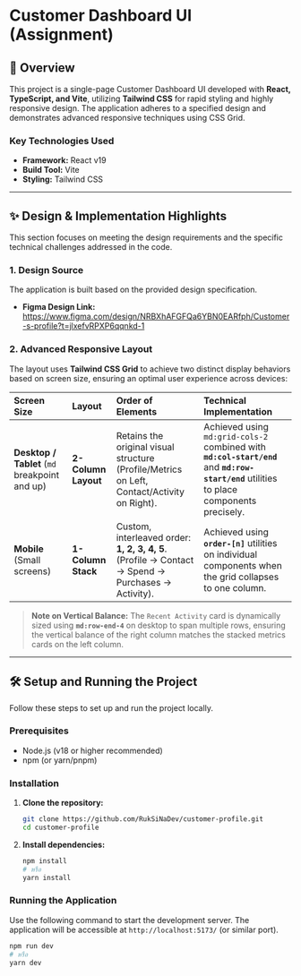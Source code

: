 # Customer Dashboard UI (Assignment)

## 🚀 Overview

This project is a single-page Customer Dashboard UI developed with **React, TypeScript, and Vite**, utilizing **Tailwind CSS** for rapid styling and highly responsive design. The application adheres to a specified design and demonstrates advanced responsive techniques using CSS Grid.

### Key Technologies Used

* **Framework:** React v19
* **Build Tool:** Vite
* **Styling:** Tailwind CSS

---

## ✨ Design & Implementation Highlights

This section focuses on meeting the design requirements and the specific technical challenges addressed in the code.

### 1. Design Source

The application is built based on the provided design specification.

* **Figma Design Link:** https://www.figma.com/design/NRBXhAFGFQa6YBN0EARfph/Customer-s-profile?t=jlxefvRPXP6qqnkd-1

### 2. Advanced Responsive Layout

The layout uses **Tailwind CSS Grid** to achieve two distinct display behaviors based on screen size, ensuring an optimal user experience across devices:

| Screen Size | Layout | Order of Elements | Technical Implementation |
| :--- | :--- | :--- | :--- |
| **Desktop / Tablet** (`md` breakpoint and up) | **2-Column Layout** | Retains the original visual structure (Profile/Metrics on Left, Contact/Activity on Right). | Achieved using `md:grid-cols-2` combined with **`md:col-start/end`** and **`md:row-start/end`** utilities to place components precisely. |
| **Mobile** (Small screens) | **1-Column Stack** | Custom, interleaved order: **1, 2, 3, 4, 5**. (Profile → Contact → Spend → Purchases → Activity). | Achieved using **`order-[n]`** utilities on individual components when the grid collapses to one column. |

> **Note on Vertical Balance:** The `Recent Activity` card is dynamically sized using **`md:row-end-4`** on desktop to span multiple rows, ensuring the vertical balance of the right column matches the stacked metrics cards on the left column.

---

## 🛠️ Setup and Running the Project

Follow these steps to set up and run the project locally.

### Prerequisites

* Node.js (v18 or higher recommended)
* npm (or yarn/pnpm)

### Installation

1.  **Clone the repository:**
    ```bash
    git clone https://github.com/RukSiNaDev/customer-profile.git
    cd customer-profile
    ```

2.  **Install dependencies:**
    ```bash
    npm install
    # หรือ
    yarn install
    ```

### Running the Application

Use the following command to start the development server. The application will be accessible at `http://localhost:5173/` (or similar port).

```bash
npm run dev
# หรือ
yarn dev